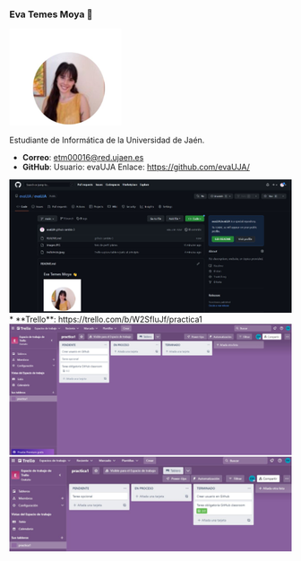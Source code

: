 ### Eva Temes Moya  👋
<img src='/imagen.JPG' width='200px'>

Estudiante de Informática de la Universidad de Jaén.
* **Correo**: etm00016@red.ujaen.es
* **GitHub**: 
    Usuario: evaUJA
    Enlace: https://github.com/evaUJA/
<img src='/GitHub.JPG' width='600px'>
* **Trello**: https://trello.com/b/W2SfIuJf/practica1
<img src='/trelloInicio.jpeg' width='600px'>
<img src='/trelloFinal.JPG' width='600px'>

<!--
**evaUJA/evaUJA** is a ✨ _special_ ✨ repository because its `README.md` (this file) appears on your GitHub profile.

Here are some ideas to get you started:

- 🔭 I’m currently working on ...
- 🌱 I’m currently learning ...
- 👯 I’m looking to collaborate on ...
- 🤔 I’m looking for help with ...
- 💬 Ask me about ...
- 📫 How to reach me: ...
- 😄 Pronouns: ...
- ⚡ Fun fact: ...
-->
